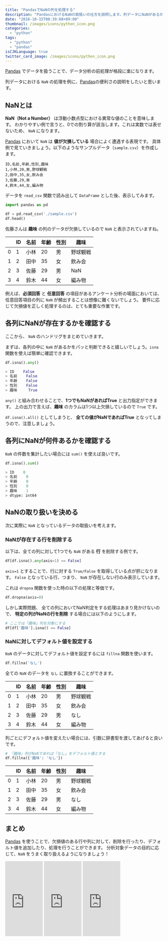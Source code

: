 ```yaml
---
title: "PandasでNaNの列を処理する"
description: "PandasにおけるNaNの取扱いの仕方を説明します。列データにNaNがあるかを見つける方法や、集計、NaNのある行データの削除、デフォルト値への置換など。"
date: "2018-10-15T08:39:08+09:00"
thumbnail: /images/icons/python_icon.png
categories:
  - "python"
tags:
  - "python"
  - "pandas"
isCJKLanguage: true
twitter_card_image: /images/icons/python_icon.png
---
```


[Pandas](https://pandas.pydata.org/) でデータを扱うことで、データ分析の前処理が格段に楽になります。

列データにおける `NaN` の処理を例に、[Pandas](https://pandas.pydata.org/)の便利さの説明をしたいと思います。

## NaNとは

**NaN（Not a Number）** は浮動小数点型における異常な値のことを意味します。
わかりやすい例で言うと、0での割り算が該当します。これは実数では表せないため、 `NaN` になります。

[Pandas](https://pandas.pydata.org/) において `NaN` は **値が欠損している** 場合によく遭遇する表現です。
具体例で見ていきましょう。以下のようなサンプルデータ（`sample.csv`）を作成します。

```csv
ID,名前,年齢,性別,趣味
1,小林,20,男,野球観戦
2,田中,35,女,飲み会
3,佐藤,29,男
4,鈴木,44,女,編み物
```

データを `read_csv` 関数で読み出して `DataFrame` とした後、表示してみます。

```python
import pandas as pd

df = pd.read_csv('./sample.csv')
df.head()
```

佐藤さんは **趣味** の列のデータが欠損しているので `NaN` と表示されていますね。


|   |ID	|名前	|年齢	|性別	|趣味|
|---|---|-----|----|----|---|
|0	|1	|小林	 |20	|男	 |野球観戦|
|1	|2	|田中	 |35	|女	 |飲み会|
|2	|3	|佐藤	 |29	|男	 |NaN|
|3	|4	|鈴木	 |44	|女	 |編み物|


例えば、**必須回答** と **任意回答** の項目があるアンケート分析の場面においては、任意回答項目の列に `NaN` が頻出することは想像に難くないでしょう。
要件に応じて欠損値を正しく処理するのは、とても重要な作業です。

## 各列にNaNが存在するかを確認する

ここから、 `NaN` のハンドリグをまとめていきます。

まずは、各列の中に `NaN` があるかをパッと判断できると嬉しいでしょう。`isna` 関数を使えば簡単に確認できます。

```python
df.isna().any()

> ID    False
> 名前    False
> 年齢    False
> 性別    False
> 趣味     True
```

`any()` と組み合わせることで、**1つでもNaNがあればTrue** と出力指定ができます。
上の出力で言えば、**趣味** のカラムは1つ以上欠損しているので `True` です。

`df.isna().all()` としてしまうと、 **全ての値がNaNであればTrue** となってしまうので、注意しましょう。

## 各列にNaNが何件あるかを確認する

`NaN` の件数を集計したい場合には `sum()` を使えば良いです。

```python
df.isna().sum()

> ID    0
> 名前    0
> 年齢    0
> 性別    0
> 趣味    1
> dtype: int64
```

## NaNの取り扱いを決める

次に実際に `NaN` となっているデータの取扱いを考えます。

### NaNが存在する行を削除する

以下は、全ての列に対して1つでも `NaN` がある **行** を削除する例です。

```python
df[df.isna().any(axis=1) == False]
```

`axis=1` とすることで、行に対する `True/False` を取得している点が肝になります。
`False` となっている行、つまり、 `NaN` が存在しない行のみ表示しています。

これは `dropna` 関数を使った時の以下の処理と等価です。

```python
df.dropna(axis=0)
```

しかし実際問題、 全ての列においてNaN判定をする処理はあまり見かけないので、 **特定の列がNaNの行を削除** する場合には以下のようにします。

```python
# ここでは「趣味」列を対象にする
df[df['趣味'].isna() == False]
```

### NaNに対してデフォルト値を設定する

`NaN` のデータに対してデフォルト値を設定するには `fillna` 関数を使います。

```python
df.fillna('なし')
```

全ての `NaN` のデータを `なし` に置換することができます。

|   |ID	|名前	|年齢	|性別	|趣味|
|---|---|-----|----|----|---|
|0	|1	|小林	 |20	|男	 |野球観戦|
|1	|2	|田中	 |35	|女	 |飲み会|
|2	|3	|佐藤	 |29	|男	 |なし|
|3	|4	|鈴木	 |44	|女	 |編み物|


列ごとにデフォルト値を変えたい場合には、引数に辞書型を渡してあげると良いです。

```python
# 「趣味」列がNaNであれば「なし」をデフォルト値とする
df.fillna({'趣味': 'なし'})
```

|   |ID	|名前	|年齢	|性別	|趣味|
|---|---|-----|----|----|---|
|0	|1	|小林	 |20	|男	 |野球観戦|
|1	|2	|田中	 |35	|女	 |飲み会|
|2	|3	|佐藤	 |29	|男	 |なし|
|3	|4	|鈴木	 |44	|女	 |編み物|

## まとめ

[Pandas](https://pandas.pydata.org/) を使うことで、欠損値のある行や列に対して、削除を行ったり、デフォルト値を追加したり、処理を行うことができます。
分析対象データの目的に応じて、`NaN` をうまく取り扱えるようになりましょう！

<iframe style="width:120px;height:240px;" marginwidth="0" marginheight="0" scrolling="no" frameborder="0" src="https://rcm-fe.amazon-adsystem.com/e/cm?ref=qf_sp_asin_til&t=soudegesu-22&m=amazon&o=9&p=8&l=as1&IS2=1&detail=1&asins=4774196479&linkId=9f638725021ad496a17c5219a6672cd2&bc1=ffffff&lt1=_blank&fc1=333333&lc1=0066c0&bg1=ffffff&f=ifr">
</iframe>
<iframe style="width:120px;height:240px;" marginwidth="0" marginheight="0" scrolling="no" frameborder="0" src="https://rcm-fe.amazon-adsystem.com/e/cm?ref=qf_sp_asin_til&t=soudegesu-22&m=amazon&o=9&p=8&l=as1&IS2=1&detail=1&asins=4873117984&linkId=1f44de3fdd307ab42e2ff48aefcde747&bc1=ffffff&lt1=_blank&fc1=333333&lc1=0066c0&bg1=ffffff&f=ifr">
</iframe>
<iframe style="width:120px;height:240px;" marginwidth="0" marginheight="0" scrolling="no" frameborder="0" src="https://rcm-fe.amazon-adsystem.com/e/cm?ref=qf_sp_asin_til&t=soudegesu-22&m=amazon&o=9&p=8&l=as1&IS2=1&detail=1&asins=487311778X&linkId=dead5d9ca736c61a64b07ba1b39b3222&bc1=ffffff&lt1=_blank&fc1=333333&lc1=0066c0&bg1=ffffff&f=ifr">
</iframe>
